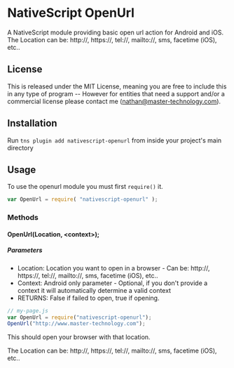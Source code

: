 # NativeScript OpenUrl

A NativeScript module providing basic open url action for Android and iOS.
The Location can be: http://, https://, tel://, mailto://, sms, facetime (iOS), etc..

## License

This is released under the MIT License, meaning you are free to include this in any type of program -- However for entities that need a support and/or a commercial license please contact me (nathan@master-technology.com).

## Installation

Run `tns plugin add nativescript-openurl` from inside your project's main directory


## Usage

To use the openurl module you must first `require()` it.

```js
var OpenUrl = require( "nativescript-openurl" );
```

### Methods
#### OpenUrl(Location, \<context>);
##### Parameters
* Location: Location you want to open in a browser - Can be: http://, https://, tel://, mailto://, sms, facetime (iOS), etc..
* Context: Android only parameter - Optional, if you don't provide a context it will automatically determine a valid context  
* RETURNS: False if failed to open, true if opening.
 
```js
// my-page.js
var OpenUrl = require("nativescript-openurl");
OpenUrl("http://www.master-technology.com");
```

This should open your browser  with that location.

The Location can be: http://, https://, tel://, mailto://, sms, facetime (iOS), etc..


